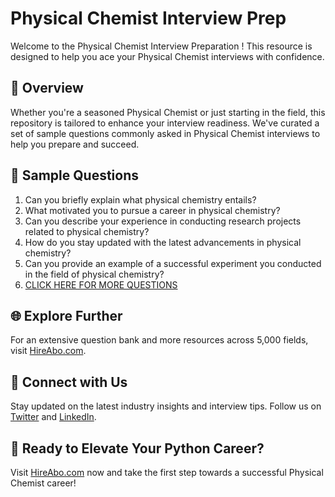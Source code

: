 # Physical Chemist Interview Prep

Welcome to the Physical Chemist Interview Preparation ! This resource is designed to help you ace your Physical Chemist interviews with confidence.

## 🚀 Overview

Whether you're a seasoned Physical Chemist or just starting in the field, this repository is tailored to enhance your interview readiness. We've curated a set of sample questions commonly asked in Physical Chemist interviews to help you prepare and succeed.

## 📝 Sample Questions

1. Can you briefly explain what physical chemistry entails?
2. What motivated you to pursue a career in physical chemistry?
3. Can you describe your experience in conducting research projects related to physical chemistry?
4. How do you stay updated with the latest advancements in physical chemistry?
5. Can you provide an example of a successful experiment you conducted in the field of physical chemistry?
6. [CLICK HERE FOR MORE QUESTIONS](https://hireabo.com/job/5_2_5/Physical%20Chemist)

## 🌐 Explore Further

For an extensive question bank and more resources across 5,000 fields, visit [HireAbo.com](https://www.hireabo.com).

## 📱 Connect with Us

Stay updated on the latest industry insights and interview tips. Follow us on [Twitter](https://twitter.com/hireabo) and [LinkedIn](https://www.linkedin.com/in/hire-abo-3609972a8/).

## 🚀 Ready to Elevate Your Python Career?

Visit [HireAbo.com](https://www.hireabo.com) now and take the first step towards a successful Physical Chemist career!